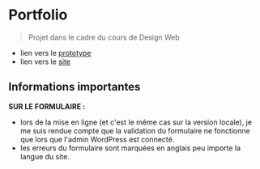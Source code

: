 # Portfolio

> Projet dans le cadre du cours de Design Web

- lien vers le [prototype](https://www.figma.com/file/CWqutSiFXm1OEDfcrmsMdy/Portfolio?node-id=51%3A2)
- lien vers le [site](https://noemie-vincent.be/fr/)

## Informations importantes
**SUR LE FORMULAIRE :**
- lors de la mise en ligne (et c'est le même cas sur la version locale), je me suis rendue compte que la validation du formulaire ne fonctionne que lors que l'admin WordPress est connecté.
- les erreurs du formulaire sont marquées en anglais peu importe la langue du site.